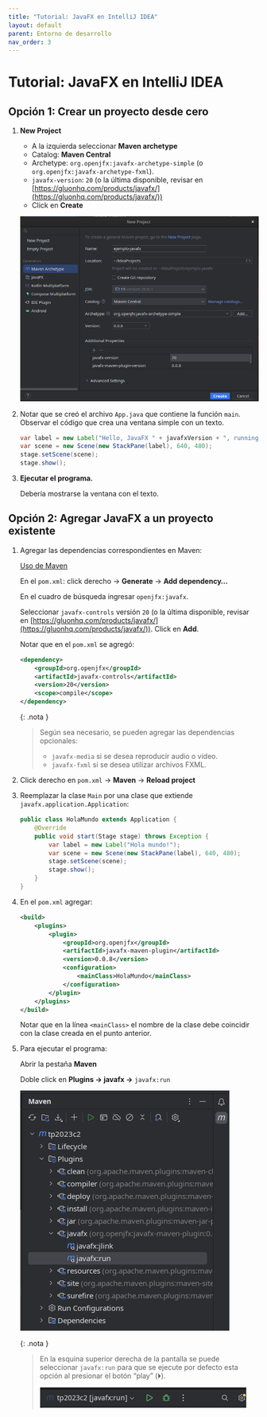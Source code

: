 ```yaml
---
title: "Tutorial: JavaFX en IntelliJ IDEA"
layout: default
parent: Entorno de desarrollo
nav_order: 3
---
```


# Tutorial: JavaFX en IntelliJ IDEA

## Opción 1: Crear un proyecto desde cero

1. **New Project**

    - A la izquierda seleccionar **Maven archetype**
    - Catalog: **Maven Central**
    - Archetype: `org.openjfx:javafx-archetype-simple` (o
      `org.openjfx:javafx-archetype-fxml`).
    - `javafx-version`: `20` (o la última disponible, revisar en
      [https://gluonhq.com/products/javafx/](https://gluonhq.com/products/javafx/))
    - Click en **Create**

    ![](./new-project.png)

2. Notar que se creó el archivo `App.java` que contiene la función `main`.
   Observar el código que crea una ventana simple con un texto.

    ```java
    var label = new Label("Hello, JavaFX " + javafxVersion + ", running on Java " + javaVersion + ".");
    var scene = new Scene(new StackPane(label), 640, 480);
    stage.setScene(scene);
    stage.show();
    ```

3. **Ejecutar el programa.**

    Debería mostrarse la ventana con el texto.

## Opción 2: Agregar JavaFX a un proyecto existente

1. Agregar las dependencias correspondientes en Maven:

    [Uso de Maven](/entorno/maven)

    En el `pom.xml`: click derecho → **Generate** → **Add dependency…**

    En el cuadro de búsqueda ingresar `openjfx:javafx`.

    Seleccionar `javafx-controls` versión `20` (o la última disponible, revisar en
    [https://gluonhq.com/products/javafx/](https://gluonhq.com/products/javafx/)).
    Click en **Add**.

    Notar que en el `pom.xml` se agregó:

    ```xml
    <dependency>
        <groupId>org.openjfx</groupId>
        <artifactId>javafx-controls</artifactId>
        <version>20</version>
        <scope>compile</scope>
    </dependency>
    ```

    {: .nota }
    > Según sea necesario, se pueden agregar las dependencias opcionales:
    >
    > - `javafx-media` si se desea reproducir audio o video.
    > - `javafx-fxml` si se desea utilizar archivos FXML.

2. Click derecho en `pom.xml` → **Maven** → **Reload project**

3. Reemplazar la clase `Main` por una clase que extiende
   `javafx.application.Application`:

    ```java
    public class HolaMundo extends Application {
        @Override
        public void start(Stage stage) throws Exception {
            var label = new Label("Hola mundo!");
            var scene = new Scene(new StackPane(label), 640, 480);
            stage.setScene(scene);
            stage.show();
        }
    }
    ```

4. En el `pom.xml` agregar:

    ```xml
    <build>
        <plugins>
            <plugin>
                <groupId>org.openjfx</groupId>
                <artifactId>javafx-maven-plugin</artifactId>
                <version>0.0.8</version>
                <configuration>
                    <mainClass>HolaMundo</mainClass>
                </configuration>
            </plugin>
        </plugins>
    </build>
    ```

    Notar que en la línea `<mainClass>` el nombre de la clase debe coincidir
    con la clase creada en el punto anterior.

5. Para ejecutar el programa:

    Abrir la pestaña **Maven**

    Doble click en **Plugins → javafx →**  `javafx:run`

    ![](./maven.png)

    {: .nota }
    > En la esquina superior derecha de la pantalla se puede
    > seleccionar `javafx:run`  para que se ejecute por defecto esta opción al
    > presionar el botón “play” (⏵).
    >
    > ![](./run.png)

